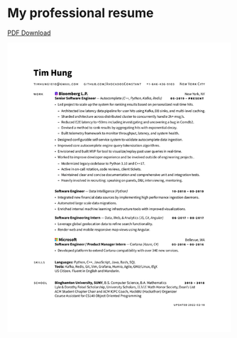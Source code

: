 # My professional resume

[PDF Download](https://github.com/AvocadosConstant/resume/raw/master/Tim_Hung_Resume.pdf)

![resume](Tim_Hung_Resume.png)
